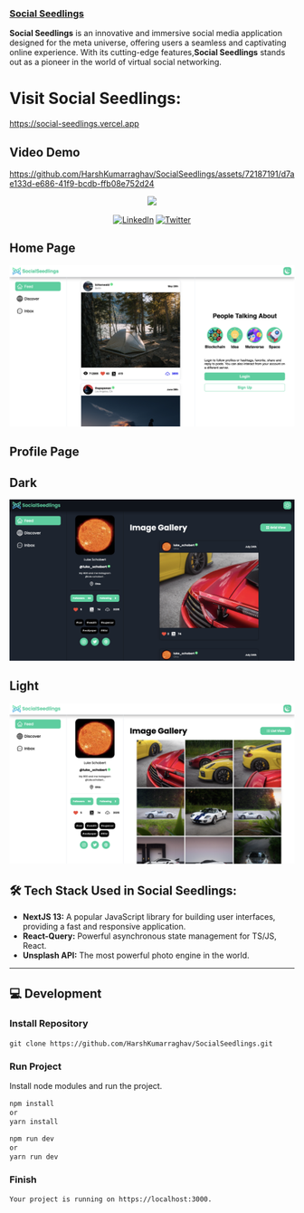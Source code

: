 ### [Social Seedlings](https://social-seedlings.vercel.app/)

**Social Seedlings** is an innovative and immersive social media application designed for the meta universe, offering users a seamless and captivating online experience. With its cutting-edge features,**Social Seedlings** stands out as a pioneer in the world of virtual social networking.

# Visit Social Seedlings:

https://social-seedlings.vercel.app

## Video Demo

https://github.com/HarshKumarraghav/SocialSeedlings/assets/72187191/d7ae133d-e686-41f9-bcdb-ffb08e752d24

<p align="center">
<img src="https://img.shields.io/badge/Author-@HarshKumarraghav-critical" />
</p>
<div align="center">

[![LinkedIn](https://img.shields.io/badge/LinkedIn-%230077B5.svg?logo=linkedin&logoColor=white)](https://linkedin.com/in/https://www.linkedin.com/in/harsh-kumar-raghav-7285311b9/) [![Twitter](https://img.shields.io/badge/Twitter-%231DA1F2.svg?logo=Twitter&logoColor=white)](https://twitter.com/https://twitter.com/_Harsh_raghav_)

</div>

## Home Page

![Social Seedlings](public/Posters/poster1.png)

## Profile Page

## Dark

![Social Seedlings](public/Posters/poster3.png)

## Light

![Social Seedlings](public/Posters/poster2.png)

## 🛠️ Tech Stack Used in Social Seedlings:

- **NextJS 13:** A popular JavaScript library for building user interfaces, providing a fast and responsive application.
- **React-Query:** Powerful asynchronous state management for TS/JS, React.
- **Unsplash API:** The most powerful photo engine in the world.

---

## 💻 Development

### Install Repository

```git
git clone https://github.com/HarshKumarraghav/SocialSeedlings.git
```

### Run Project

Install node modules and run the project.

```
npm install
or
yarn install
```

```
npm run dev
or
yarn run dev
```

### Finish

```
Your project is running on https://localhost:3000.
```
